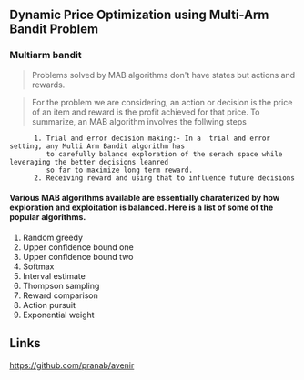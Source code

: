 ## Dynamic Price Optimization using Multi-Arm Bandit Problem  

### Multiarm bandit  
> Problems solved by MAB algorithms don't have states but actions and rewards.

> For the problem we are considering, an action or decision is the price of an item and reward is the profit achieved for that price. To summarize, an MAB algorithm involves the follwing steps

          1. Trial and error decision making:- In a  trial and error setting, any Multi Arm Bandit algorithm has 
             to carefully balance exploration of the serach space while leveraging the better decisions leanred 
             so far to maximize long term reward.
          2. Receiving reward and using that to influence future decisions

#### Various MAB algorithms available are essentially charaterized by how exploration and exploitation is balanced. Here is a list of some of the popular algorithms.

1. Random greedy
2. Upper confidence bound one
3. Upper confidence bound two
4. Softmax
5. Interval estimate
6. Thompson sampling
7. Reward comparison
8. Action pursuit
9. Exponential weight  

## Links
https://github.com/pranab/avenir  
